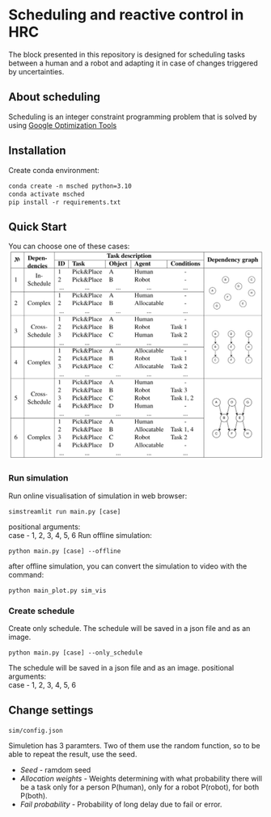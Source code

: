 # Scheduling and reactive control in HRC

The block presented in this repository is designed for scheduling tasks between a human and a robot and adapting it in case of changes triggered by uncertainties.  

## About scheduling 
Scheduling is an integer constraint programming problem that is solved by using [Google Optimization Tools][about-ortool]

[about-ortool]: https://github.com/google/or-tools

## Installation 

Create conda environment:
```
conda create -n msched python=3.10
conda activate msched
pip install -r requirements.txt
```


## Quick Start
You can choose one of these cases:
![Screenshot](cases.png)

### Run simulation
Run online visualisation of simulation in web browser:
```
simstreamlit run main.py [case]
```
positional arguments: <br />
  case - 1, 2, 3, 4, 5, 6
Run offline simulation:
```
python main.py [case] --offline
```
after offline simulation, you can convert the simulation to video with the command:
```
python main_plot.py sim_vis
```


### Create schedule
Create only schedule. The schedule will be saved in a json file and as an image.
```
python main.py [case] --only_schedule
```
The schedule will be saved in a json file and as an image.
positional arguments: <br />
  case - 1, 2, 3, 4, 5, 6


[//]: # (### Replay graph offline)

[//]: # (After running simulation, you can view the Gantt Chart of initial and final schedule.)

[//]: # (```)

[//]: # ( python main_plot.py )

[//]: # (```)

[//]: # (positional arguments:<br />)

[//]: # (mode - Select the mode you want to render: sim_vis or plot_schedule)

[//]: # ()
[//]: # (options: <br />)

[//]: # (*-h, --help* show this help message and exit)
## Change settings

`sim/config.json`

Simuletion has 3 paramters. Two of them use the random function, so to be able to repeat the result, use the seed.

* *Seed* - ramdom seed
* *Allocation weights* - Weights determining with what probability there will be a task only for a person P(human), only for a robot P(robot), for both P(both).
* *Fail probability* - Probability of long delay due to fail or error.





